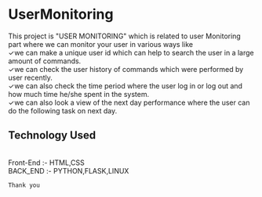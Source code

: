 # UserMonitoring

This project is "USER MONITORING" which is  related to user Monitoring part where we can monitor your user in various ways like <br>
          ✓we can make a unique user id which can help to search the user in a large amount of commands.<br>
          ✓we can check the user history of commands which were performed by user recently.<br>
          ✓we can also check the time period where the user log in or log out and how much time he/she spent in the system.<br>
          ✓we can also look a view of the next day performance where the user can do the following task on next day.<br>
<h2>Technology Used</h2><br>
Front-End :- HTML,CSS<br>
BACK_END  :- PYTHON,FLASK,LINUX<br>

    Thank you
